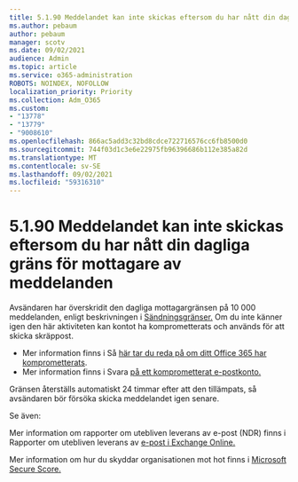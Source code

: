 ```yaml
---
title: 5.1.90 Meddelandet kan inte skickas eftersom du har nått din dagliga gräns för mottagare av meddelanden
ms.author: pebaum
author: pebaum
manager: scotv
ms.date: 09/02/2021
audience: Admin
ms.topic: article
ms.service: o365-administration
ROBOTS: NOINDEX, NOFOLLOW
localization_priority: Priority
ms.collection: Adm_O365
ms.custom:
- "13778"
- "13779"
- "9008610"
ms.openlocfilehash: 866ac5add3c32bd8cdce722716576cc6fb8500d0
ms.sourcegitcommit: 744f03d1c3e6e22975fb96396686b112e385a82d
ms.translationtype: MT
ms.contentlocale: sv-SE
ms.lasthandoff: 09/02/2021
ms.locfileid: "59316310"
---
```

# <a name="5190-your-message-cant-be-sent-because-youve-reached-your-daily-limit-for-message-recipients"></a>5.1.90 Meddelandet kan inte skickas eftersom du har nått din dagliga gräns för mottagare av meddelanden

Avsändaren har överskridit den dagliga mottagargränsen på 10 000 meddelanden, enligt beskrivningen i [Sändningsgränser.](https://docs.microsoft.com/office365/servicedescriptions/exchange-online-service-description/exchange-online-limits#sending-limits) Om du inte känner igen den här aktiviteten kan kontot ha komprometterats och används för att skicka skräppost. 

- Mer information finns i Så [här tar du reda på om ditt Office 365 har komprometterats](https://docs.microsoft.com/office365/troubleshoot/sign-In/determine-account-is-compromised).
- Mer information finns i Svara [på ett komprometterat e-postkonto.](https://docs.microsoft.com/microsoft-365/security/office-365-security/responding-to-a-compromised-email-account)

Gränsen återställs automatiskt 24 timmar efter att den tillämpats, så avsändaren bör försöka skicka meddelandet igen senare.

Se även:

Mer information om rapporter om utebliven leverans av e-post (NDR) finns i Rapporter om utebliven leverans av [e-post i Exchange Online.](https://docs.microsoft.com/exchange/mail-flow-best-practices/non-delivery-reports-in-exchange-online/non-delivery-reports-in-exchange-online)

Mer information om hur du skyddar organisationen mot hot finns i [Microsoft Secure Score.](https://docs.microsoft.com/microsoft-365/security/defender/microsoft-secure-score)